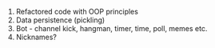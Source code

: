1. Refactored code with OOP principles
2. Data persistence (pickling)
3. Bot - channel kick, hangman, timer, time, poll, memes etc.
4. Nicknames?
